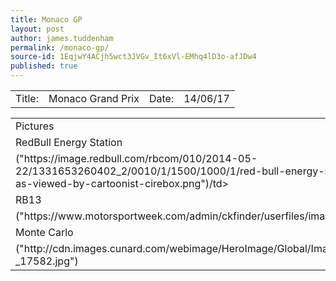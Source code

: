 ```yaml
---
title: Monaco GP
layout: post
author: james.tuddenham
permalink: /monaco-gp/
source-id: 1EqjwY4ACjh5wct3JVGv_It6xVl-EMhq4lD3o-afJDw4
published: true
---
```

<table>
  <tr>
    <td>Title:  </td>
    <td>Monaco Grand Prix</td>
    <td> Date:  </td>
    <td>14/06/17</td>
  </tr>
</table>


<table>
  <tr>
    <td>Pictures</td>
  </tr>
  <tr>
    <td>RedBull Energy Station</td>
  </tr>
  <tr>
    <td>("https://image.redbull.com/rbcom/010/2014-05-22/1331653260402_2/0010/1/1500/1000/1/red-bull-energy-station-in-monte-carlo-harbour-as-viewed-by-cartoonist-cirebox.png")/td>
  </tr>
  <tr>
    <td>RB13</td>
  </tr>
  <tr>
    <td>("https://www.motorsportweek.com/admin/ckfinder/userfiles/images/Features/jm17127fe100.jpg")</td>
  </tr>
  <tr>
    <td>Monte Carlo</td>
  </tr>
  <tr>
    <td>("http://cdn.images.cunard.com/webimage/HeroImage/Global/Images/Destinations/Monte_Carlo-_17582.jpg")</td>
  </tr>
</table>


